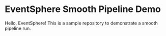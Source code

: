 # EventSphere Smooth Pipeline Demo
Hello, EventSphere! This is  a sample repository to demonstrate a smooth pipeline run.
